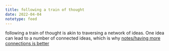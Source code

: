 ```yaml
---
title: following a train of thought
date: 2022-04-04
notetype: feed
---
```


following a train of thought is akin to traversing a network of ideas. One idea can lead to a number of connected ideas, which is why [notes/having more connections is better](having%20more%20connections%20is%20better.md)
